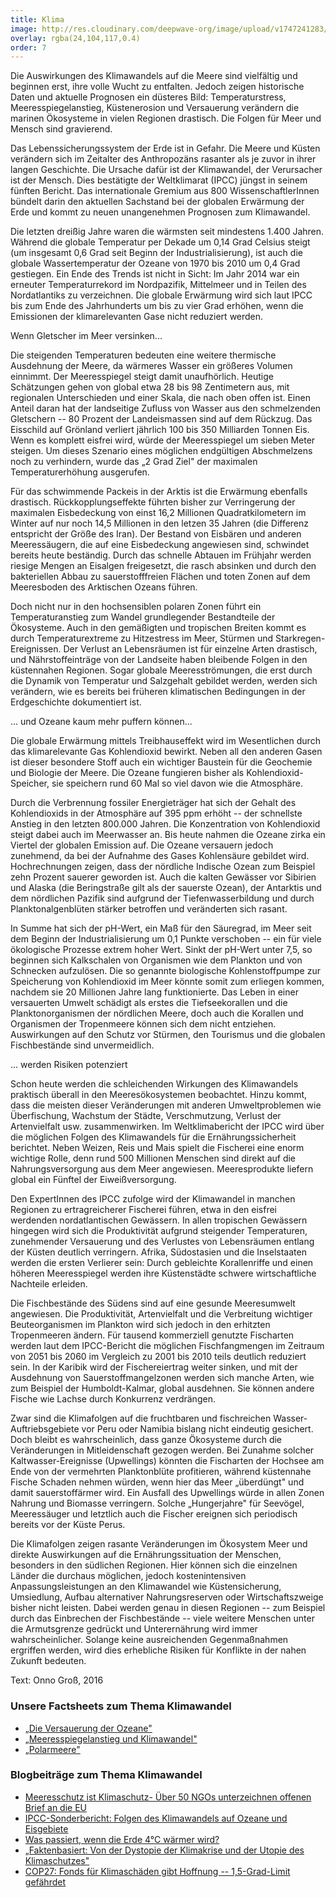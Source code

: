 ```yaml
---
title: Klima
image: http://res.cloudinary.com/deepwave-org/image/upload/v1747241283/Klimawandel_good_icon_RGB.jpg
overlay: rgba(24,104,117,0.4)
order: 7
---
```


Die Auswirkungen des Klimawandels auf die Meere sind vielfältig und beginnen erst, ihre volle Wucht zu entfalten. Jedoch zeigen historische Daten und aktuelle Prognosen ein düsteres Bild: Temperaturstress, Meeresspiegelanstieg, Küstenerosion und Versauerung verändern die marinen Ökosysteme in vielen Regionen drastisch. Die Folgen für Meer und Mensch sind gravierend.

Das Lebenssicherungssystem der Erde ist in Gefahr. Die Meere und Küsten verändern sich im Zeitalter des Anthropozäns rasanter als je zuvor in ihrer langen Geschichte. Die Ursache dafür ist der Klimawandel, der Verursacher ist der Mensch. Dies bestätigte der Weltklimarat (IPCC) jüngst in seinem fünften Bericht. Das internationale Gremium aus 800 WissenschaftlerInnen bündelt darin den aktuellen Sachstand bei der globalen Erwärmung der Erde und kommt zu neuen unangenehmen Prognosen zum Klimawandel.

Die letzten dreißig Jahre waren die wärmsten seit mindestens 1.400 Jahren. Während die globale Temperatur per Dekade um 0,14 Grad Celsius steigt (um insgesamt 0,6 Grad seit Beginn der Industrialisierung), ist auch die globale Wassertemperatur der Ozeane von 1970 bis 2010 um 0,4 Grad gestiegen. Ein Ende des Trends ist nicht in Sicht: Im Jahr 2014 war ein erneuter Temperaturrekord im Nordpazifik, Mittelmeer und in Teilen des Nordatlantiks zu verzeichnen. Die globale Erwärmung wird sich laut IPCC bis zum Ende des Jahrhunderts um bis zu vier Grad erhöhen, wenn die Emissionen der klimarelevanten Gase nicht reduziert werden.

Wenn Gletscher im Meer versinken...

Die steigenden Temperaturen bedeuten eine weitere thermische Ausdehnung der Meere, da wärmeres Wasser ein größeres Volumen einnimmt. Der Meeresspiegel steigt damit unaufhörlich. Heutige Schätzungen gehen von global etwa 28 bis 98 Zentimetern aus, mit regionalen Unterschieden und einer Skala, die nach oben offen ist. Einen Anteil daran hat der landseitige Zufluss von Wasser aus den schmelzenden Gletschern -- 80 Prozent der Landeismassen sind auf dem Rückzug. Das Eisschild auf Grönland verliert jährlich 100 bis 350 Milliarden Tonnen Eis. Wenn es komplett eisfrei wird, würde der Meeresspiegel um sieben Meter steigen. Um dieses Szenario eines möglichen endgültigen Abschmelzens noch zu verhindern, wurde das „2 Grad Ziel" der maximalen Temperaturerhöhung ausgerufen.

Für das schwimmende Packeis in der Arktis ist die Erwärmung ebenfalls drastisch. Rückkopplungseffekte führten bisher zur Verringerung der maximalen Eisbedeckung von einst 16,2 Millionen Quadratkilometern im Winter auf nur noch 14,5 Millionen in den letzen 35 Jahren (die Differenz entspricht der Größe des Iran). Der Bestand von Eisbären und anderen Meeressäugern, die auf eine Eisbedeckung angewiesen sind, schwindet bereits heute beständig. Durch das schnelle Abtauen im Frühjahr werden riesige Mengen an Eisalgen freigesetzt, die rasch absinken und durch den bakteriellen Abbau zu sauerstofffreien Flächen und toten Zonen auf dem Meeresboden des Arktischen Ozeans führen.

Doch nicht nur in den hochsensiblen polaren Zonen führt ein Temperaturanstieg zum Wandel grundlegender Bestandteile der Ökosysteme. Auch in den gemäßigten und tropischen Breiten kommt es durch Temperaturextreme zu Hitzestress im Meer, Stürmen und Starkregen-Ereignissen. Der Verlust an Lebensräumen ist für einzelne Arten drastisch, und Nährstoffeinträge von der Landseite haben bleibende Folgen in den küstennahen Regionen. Sogar globale Meeresströmungen, die erst durch die Dynamik von Temperatur und Salzgehalt gebildet werden, werden sich verändern, wie es bereits bei früheren klimatischen Bedingungen in der Erdgeschichte dokumentiert ist.

... und Ozeane kaum mehr puffern können...

Die globale Erwärmung mittels Treibhauseffekt wird im Wesentlichen durch das klimarelevante Gas Kohlendioxid bewirkt. Neben all den anderen Gasen ist dieser besondere Stoff auch ein wichtiger Baustein für die Geochemie und Biologie der Meere. Die Ozeane fungieren bisher als Kohlendioxid-Speicher, sie speichern rund 60 Mal so viel davon wie die Atmosphäre.

Durch die Verbrennung fossiler Energieträger hat sich der Gehalt des Kohlendioxids in der Atmosphäre auf 395 ppm erhöht -- der schnellste Anstieg in den letzten 800.000 Jahren. Die Konzentration von Kohlendioxid steigt dabei auch im Meerwasser an. Bis heute nahmen die Ozeane zirka ein Viertel der globalen Emission auf. Die Ozeane versauern jedoch zunehmend, da bei der Aufnahme des Gases Kohlensäure gebildet wird. Hochrechnungen zeigen, dass der nördliche Indische Ozean zum Beispiel zehn Prozent sauerer geworden ist. Auch die kalten Gewässer vor Sibirien und Alaska (die Beringstraße gilt als der sauerste Ozean), der Antarktis und dem nördlichen Pazifik sind aufgrund der Tiefenwasserbildung und durch Planktonalgenblüten stärker betroffen und veränderten sich rasant.

In Summe hat sich der pH-Wert, ein Maß für den Säuregrad, im Meer seit dem Beginn der Industrialisierung um 0,1 Punkte verschoben -- ein für viele ökologische Prozesse extrem hoher Wert. Sinkt der pH-Wert unter 7,5, so beginnen sich Kalkschalen von Organismen wie dem Plankton und von Schnecken aufzulösen. Die so genannte biologische Kohlenstoffpumpe zur Speicherung von Kohlendioxid im Meer könnte somit zum erliegen kommen, nachdem sie 20 Millionen Jahre lang funktionierte. Das Leben in einer versauerten Umwelt schädigt als erstes die Tiefseekorallen und die Planktonorganismen der nördlichen Meere, doch auch die Korallen und Organismen der Tropenmeere können sich dem nicht entziehen. Auswirkungen auf den Schutz vor Stürmen, den Tourismus und die globalen Fischbestände sind unvermeidlich.

... werden Risiken potenziert

Schon heute werden die schleichenden Wirkungen des Klimawandels praktisch überall in den Meeresökosystemen beobachtet. Hinzu kommt, dass die meisten dieser Veränderungen mit anderen Umweltproblemen wie Überfischung, Wachstum der Städte, Verschmutzung, Verlust der Artenvielfalt usw. zusammenwirken. Im Weltklimabericht der IPCC wird über die möglichen Folgen des Klimawandels für die Ernährungssicherheit berichtet. Neben Weizen, Reis und Mais spielt die Fischerei eine enorm wichtige Rolle, denn rund 500 Millionen Menschen sind direkt auf die Nahrungsversorgung aus dem Meer angewiesen. Meeresprodukte liefern global ein Fünftel der Eiweißversorgung.

Den ExpertInnen des IPCC zufolge wird der Klimawandel in manchen Regionen zu ertragreicherer Fischerei führen, etwa in den eisfrei werdenden nordatlantischen Gewässern. In allen tropischen Gewässern hingegen wird sich die Produktivität aufgrund steigender Temperaturen, zunehmender Versauerung und des Verlustes von Lebensräumen entlang der Küsten deutlich verringern. Afrika, Südostasien und die Inselstaaten werden die ersten Verlierer sein: Durch gebleichte Korallenriffe und einen höheren Meeresspiegel werden ihre Küstenstädte schwere wirtschaftliche Nachteile erleiden.

Die Fischbestände des Südens sind auf eine gesunde Meeresumwelt angewiesen. Die Produktivität, Artenvielfalt und die Verbreitung wichtiger Beuteorganismen im Plankton wird sich jedoch in den erhitzten Tropenmeeren ändern. Für tausend kommerziell genutzte Fischarten werden laut dem IPCC-Bericht die möglichen Fischfangmengen im Zeitraum von 2051 bis 2060 im Vergleich zu 2001 bis 2010 teils deutlich reduziert sein. In der Karibik wird der Fischereiertrag weiter sinken, und mit der Ausdehnung von Sauerstoffmangelzonen werden sich manche Arten, wie zum Beispiel der Humboldt-Kalmar, global ausdehnen. Sie können andere Fische wie Lachse durch Konkurrenz verdrängen.

Zwar sind die Klimafolgen auf die fruchtbaren und fischreichen Wasser-Auftriebsgebiete vor Peru oder Namibia bislang nicht eindeutig gesichert. Doch bleibt es wahrscheinlich, dass ganze Ökosysteme durch die Veränderungen in Mitleidenschaft gezogen werden. Bei Zunahme solcher Kaltwasser-Ereignisse (Upwellings) könnten die Fischarten der Hochsee am Ende von der vermehrten Planktonblüte profitieren, während küstennahe Fische Schaden nehmen würden, wenn hier das Meer „überdüngt" und damit sauerstoffärmer wird. Ein Ausfall des Upwellings würde in allen Zonen Nahrung und Biomasse verringern. Solche „Hungerjahre" für Seevögel, Meeressäuger und letztlich auch die Fischer ereignen sich periodisch bereits vor der Küste Perus.

Die Klimafolgen zeigen rasante Veränderungen im Ökosystem Meer und direkte Auswirkungen auf die Ernährungssituation der Menschen, besonders in den südlichen Regionen. Hier können sich die einzelnen Länder die durchaus möglichen, jedoch kostenintensiven Anpassungsleistungen an den Klimawandel wie Küstensicherung, Umsiedlung, Aufbau alternativer Nahrungsreserven oder Wirtschaftszweige bisher nicht leisten. Dabei werden genau in diesen Regionen -- zum Beispiel durch das Einbrechen der Fischbestände -- viele weitere Menschen unter die Armutsgrenze gedrückt und Unterernährung wird immer wahrscheinlicher. Solange keine ausreichenden Gegenmaßnahmen ergriffen werden, wird dies erhebliche Risiken für Konflikte in der nahen Zukunft bedeuten.

Text: Onno Groß, 2016

### Unsere Factsheets zum Thema Klimawandel

-   [„Die Versauerung der Ozeane"](http://res.cloudinary.com/deepwave-org/image/upload/v1747242932/deepwave.org/DWfacts_Die-Versauerung-der-Ozeane_2016.pdf)
-   [„Meeresspiegelanstieg und Klimawandel"](http://res.cloudinary.com/deepwave-org/image/upload/v1747242935/deepwave.org/DWfacts_Meeresspiegelanstieg-und-Klimawandel_2016.pdf)
-   [„Polarmeere"](http://res.cloudinary.com/deepwave-org/image/upload/v1747242938/deepwave.org/DWfactsPolarmeere_2016.pdf)

### Blogbeiträge zum Thema Klimawandel

-   [Meeresschutz ist Klimaschutz- Über 50 NGOs unterzeichnen offenen Brief an die EU](https://www.deepwave.org/meeresschutz-ist-klimaschutz-ueber-50-ngos-unterzeichnen-offenen-brief-an-die-eu/)
-   [IPCC-Sonderbericht: Folgen des Klimawandels auf Ozeane und Eisgebiete](https://www.deepwave.org/ipcc-sonderbericht-folgen-des-klimawandels-auf-ozeane-und-eisgebiete/)
-   [Was passiert, wenn die Erde 4°C wärmer wird?](https://www.deepwave.org/was-passiert-wenn-die-erde-4c-waermer-wird/)
-   [„Faktenbasiert: Von der Dystopie der Klimakrise und der Utopie des Klimaschutzes"](https://www.deepwave.org/faktenbasiert-von-der-dystopie-der-klimakrise-und-der-utopie-des-klimaschutzes/)
-   [COP27: Fonds für Klimaschäden gibt Hoffnung -- 1,5-Grad-Limit gefährdet](https://www.deepwave.org/cop27-fonds-fuer-klimaschaeden-gibt-hoffnung-15-grad-limit-gefaehrdet/)